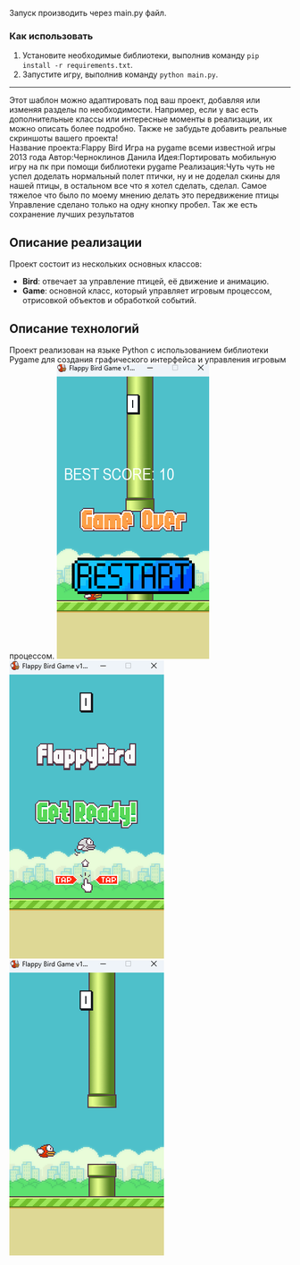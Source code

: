 Запуск производить через main.py файл.
### Как использовать
1. Установите необходимые библиотеки, выполнив команду `pip install -r requirements.txt`.
2. Запустите игру, выполнив команду `python main.py`.

---

Этот шаблон можно адаптировать под ваш проект, добавляя или изменяя разделы по необходимости. Например, если у вас есть дополнительные классы или интересные моменты в реализации, их можно описать более подробно. Также не забудьте добавить реальные скриншоты вашего проекта!   
Название проекта:Flappy Bird
Игра на pygame всеми известной игры 2013 года
Автор:Черноклинов Данила
Идея:Портировать мобильную игру на пк при помощи библиотеки pygame 
Реализация:Чуть чуть не успел доделать нормальный полет птички, ну и не доделал скины для нашей птицы, в остальном все что я хотел сделать, сделал.
Самое тяжелое что было по моему мнению делать это передвижение птицы
Управление сделано только на одну кнопку пробел. Так же есть сохранение лучших результатов
## Описание реализации
Проект состоит из нескольких основных классов:
- **Bird**: отвечает за управление птицей, её движение и анимацию.
- **Game**: основной класс, который управляет игровым процессом, отрисовкой объектов и обработкой событий.
## Описание технологий
Проект реализован на языке Python с использованием библиотеки Pygame для создания графического интерфейса и управления игровым процессом.
![alt text](image-1.png)
![alt text](image.png)
![alt text](image2.png)
